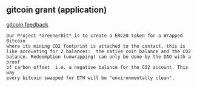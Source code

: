 ---
---
## gitcoin grant (application)

[gitcoin feedback](https://gitcoin.notion.site/fc5155ddb7804560a42387043bd805c1?v=937073ff11d149d29e08aa5901befc77&p=a4599db89d534642b0df862655075bfa)


```
Our Project *GreenerBit* is to create a ERC20 token for a Wrapped Bitcoin
where its mining CO2 footprint is attached to the contact, this is
like accounting for 2 balances:  the native coin balance and the CO2
balance. Redeemption (unwrapping) can only be done by the DAO with a proof
of carbon offset  i.e. a negative balance for the CO2 account. This way
every bitcoin swapped for ETH will be "environmentally clean".
```
